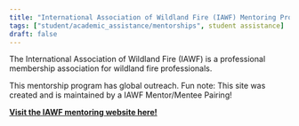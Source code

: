 ```yaml
---
title: "International Association of Wildland Fire (IAWF) Mentoring Program"
tags: ["student/academic_assistance/mentorships", student assistance]
draft: false
---
```


The International Association of Wildland Fire (IAWF) is a professional membership association for wildland fire professionals. 

This mentorship program has global outreach.
    Fun note: This site was created and is maintained by a IAWF Mentor/Mentee Pairing!

[**Visit the IAWF mentoring website here!**](https://www.iawfonline.org/mentoring-program/)


